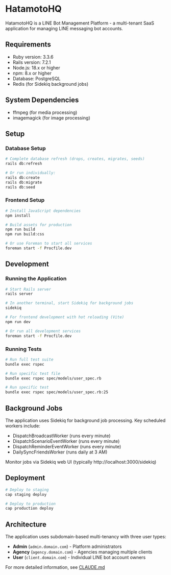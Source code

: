 # HatamotoHQ

HatamotoHQ is a LINE Bot Management Platform - a multi-tenant SaaS application for managing LINE messaging bot accounts.

## Requirements

- Ruby version: 3.3.6
- Rails version: 7.2.1
- Node.js: 18.x or higher
- npm: 8.x or higher
- Database: PostgreSQL
- Redis (for Sidekiq background jobs)

## System Dependencies

- ffmpeg (for media processing)
- imagemagick (for image processing)

## Setup

### Database Setup

```bash
# Complete database refresh (drops, creates, migrates, seeds)
rails db:refresh

# Or run individually:
rails db:create
rails db:migrate
rails db:seed
```

### Frontend Setup

```bash
# Install JavaScript dependencies
npm install

# Build assets for production
npm run build
npm run build:css

# Or use Foreman to start all services
foreman start -f Procfile.dev
```

## Development

### Running the Application

```bash
# Start Rails server
rails server

# In another terminal, start Sidekiq for background jobs
sidekiq

# For frontend development with hot reloading (Vite)
npm run dev

# Or run all development services
foreman start -f Procfile.dev
```

### Running Tests

```bash
# Run full test suite
bundle exec rspec

# Run specific test file
bundle exec rspec spec/models/user_spec.rb

# Run specific test
bundle exec rspec spec/models/user_spec.rb:25
```

## Background Jobs

The application uses Sidekiq for background job processing. Key scheduled workers include:
- DispatchBroadcastWorker (runs every minute)
- DispatchScenarioEventWorker (runs every minute)
- DispatchReminderEventWorker (runs every minute)
- DailySyncFriendsWorker (runs daily at 3 AM)

Monitor jobs via Sidekiq web UI (typically http://localhost:3000/sidekiq)

## Deployment

```bash
# Deploy to staging
cap staging deploy

# Deploy to production
cap production deploy
```

## Architecture

The application uses subdomain-based multi-tenancy with three user types:
- **Admin** (`admin.domain.com`) - Platform administrators
- **Agency** (`agency.domain.com`) - Agencies managing multiple clients
- **User** (`client.domain.com`) - Individual LINE bot account owners

For more detailed information, see [CLAUDE.md](CLAUDE.md)
